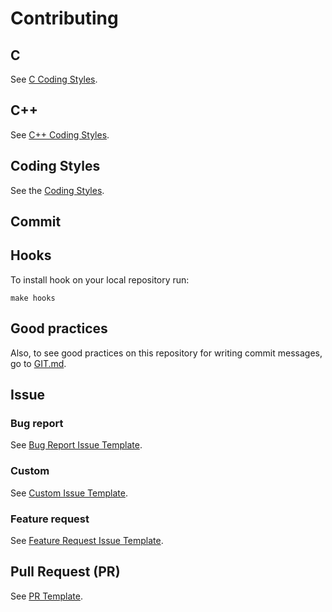 # Contributing

## C

See [C Coding Styles](https://github.com/thelilylang/lily/blob/add_contributing/CODING_STYLES.md#c).

## C++

See [C++ Coding Styles](https://github.com/thelilylang/lily/blob/add_contributing/CODING_STYLES.md#c-1).

## Coding Styles

See the [Coding Styles](https://github.com/thelilylang/lily/blob/main/CODING_STYLES.md).

## Commit

## Hooks

To install hook on your local repository run:

```
make hooks
```

## Good practices

Also, to see good practices on this repository for writing commit messages, go to [GIT.md](https://github.com/thelilylang/lily/blob/main/GIT.md).

## Issue

### Bug report

See [Bug Report Issue Template](https://github.com/thelilylang/lily/blob/main/.github/ISSUE_TEMPLATE/bug_report.md).

### Custom

See [Custom Issue Template](https://github.com/thelilylang/lily/blob/main/.github/ISSUE_TEMPLATE/custom.md).

### Feature request

See [Feature Request Issue Template](https://github.com/thelilylang/lily/blob/main/.github/ISSUE_TEMPLATE/feature_request.md).

## Pull Request (PR)

See [PR Template](https://github.com/thelilylang/lily/blob/main/.github/pull_request_template.md).

